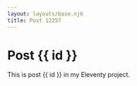 ```yaml
---
layout: layouts/base.njk
title: Post 12257
---
```


# Post {{ id }}

This is post {{ id }} in my Eleventy project.
